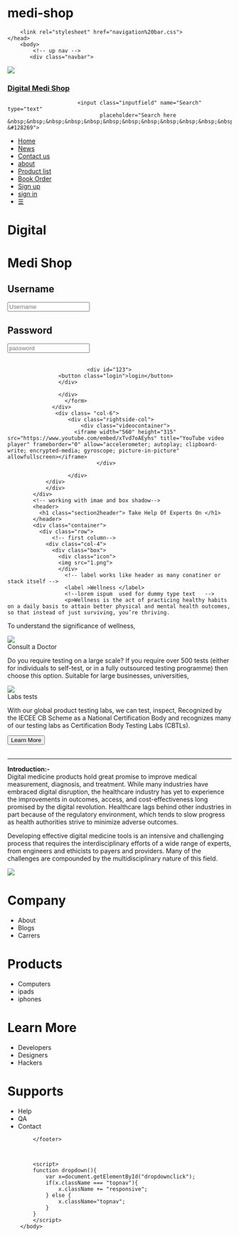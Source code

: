 # medi-shop

<!doctype html>
<html>
    <head>
        <tile></tile>
        <link rel="stylesheet" href="subnavbar.css">

        <link rel="stylesheet" href="navigation%20bar.css">
    </head>
        <body>
            <!-- up nav -->
           <div class="navbar">
  <img src="102.png">
  <div class="subnav">
      <a href=#title class="subnavbtn"><h3><strong>Digital Medi Shop </strong></h3> </a></div>
                
                          <input class="inputfield" name="Search" type="text" 
                                 placeholder="Search here &nbsp;&nbsp;&nbsp;&nbsp;&nbsp;&nbsp;&nbsp;&nbsp;&nbsp;&nbsp;&nbsp;&nbsp;&nbsp;&nbsp;&nbsp;&nbsp;&nbsp;&nbsp;&nbsp;&nbsp;&nbsp;&nbsp;&nbsp;&nbsp;&nbsp;&nbsp;&nbsp;&nbsp;&nbsp;&nbsp;&nbsp;&nbsp;&nbsp;&nbsp;&nbsp;&nbsp;&nbsp;&nbsp;&nbsp;  &#128269">
</div> 
          <nav>
            <ul class="topnav" id="dropdownclick">
                <li><a href="#home">Home</a></li>
                 <li><a href="#news">News</a></li>
                 <li><a href="#contact">Contact us</a></li>
                 <li><a href="#about">about</a></li>
                  <li><a href="#product detail">Product list</a></li>
                    <li><a href="#Book Order">Book Order</a></li>
                <li class="topnav-right">
                 <a href="#singup">Sign up</a></li>
                 <li class="topnav-right"><a href="#singin">sign in</a></li>
                <li class="dropdownicon">
                <a href="javascript:void(0);" onclick="dropdownmenu()">&#9776;</a>
                </li>
                </ul>
            </nav>
            <div  class="container" id="section-1-gradient">
              <div class="row">
                  <div class= "col-6">
                      <div class="leftside-col">
                          <h1 class="large">Digital</h1>
                          <h1 class="large">Medi Shop</h1>
                      </div>
                      <form>
                          <div class="leftside-col">
                          <h2>Username</h2>
                          <input class="inputbox" name="username" type="text" placeholder="Username">
                          <h2>Password</h2>
                         <input class="inputbox" name="password" type="text" placeholder="password"><br><br>
                             
                             <div id="123">          
                    <button class="login">login</button>
                    </div>
                
                    </div>
                      </form>
                  </div>
                   <div class= "col-6">
                       <div class="rightside-col"> 
                           <div class="videocontainer">
                         <iframe width="560" height="315" src="https://www.youtube.com/embed/xTvd7oAEyhs" title="YouTube video player" frameborder="0" allow="accelerometer; autoplay; clipboard-write; encrypted-media; gyroscope; picture-in-picture" allowfullscreen></iframe> 
                                </div>
                          
                       </div>
                </div>
                </div>
            </div>
            <!-- working with imae and box shadow-->           
            <header>
              <h1 class="section2header"> Take Help Of Experts On </h1>
            </header>
            <div class="container">
              <div class="row">
                  <!-- first column-->
                <div class="col-4">
                  <div class="box">
                    <div class="icon">
                    <img src="1.png">  
                    </div>
                      <!-- label works like header as many conatiner or stack itself -->
                      <label >Wellness </label>
                      <!--lorem ispum  used for dummy type text   -->
                      <p>Wellness is the act of practicing healthy habits on a daily basis to attain better physical and mental health outcomes, so that instead of just surviving, you’re thriving.
To understand the significance of wellness,  </p>
                  </div>
                </div>
                  <!-- secound column -->
                     <div class="col-4">
                  <div class="box">
                    <div class="icon">
                    <img src="2.png">  
                    </div>
                      <!-- label works like header as many conatiner or stack itself -->
                      <label >Consult a Doctor </label>
                      <!--lorem ispum  used for dummy type text   -->
                      <p>Do you require testing on a large scale?  If you require over 500 tests (either for individuals to self-test, or in a fully outsourced testing programme) then choose this option. Suitable for large businesses, universities, </p>
                  </div>
                </div>
                  <!-- third column -->
                     <div class="col-4">
                  <div class="box">
                    <div class="icon">
                    <img src="3.png">  
                    </div>
                      <!-- label works like header as many conatiner or stack itself -->
                      <label >Labs tests</label>
                      <!--lorem ispum  used for dummy type text   -->
                      <p>With our global product testing labs, we can test, inspect, Recognized by the IECEE CB Scheme as a National Certification Body and recognizes many of our testing labs as Certification Body Testing Labs (CBTLs). </p>
                  </div>
                </div>
              </div>
                <div class="row">
                    <div class="col-12">
                    <button class="learnmore">Learn More</button>
                    </div>
                </div>
            </div>
            <br>
            <!-- working with text and image spacing-->
            <hr>
            <div class="container">
                <div class="row">
            <div class="col-7">
                <!-- witer blog post artcle like material-->
                <article> 
                  <p><strong> <b>Introduction:-</b></strong><br>
Digital medicine products hold great promise to improve medical measurement, diagnosis, and treatment. While many industries have embraced digital disruption, the healthcare industry has yet to experience the improvements in outcomes, access, and cost-effectiveness long promised by the digital revolution. Healthcare lags behind other industries in part because of the regulatory environment, which tends to slow progress as health authorities strive to minimize adverse outcomes.

Developing effective digital medicine tools is an intensive and challenging process that requires the interdisciplinary efforts of a wide range of experts, from engineers and ethicists to payers and providers. Many of the challenges are compounded by the multidisciplinary nature of this field. </p>
                </article>
                </div>
                <div class="col-5">
                 <div class="slopeicon">
                 <img src="4.jpg">                   
                 </div>
                </div>
            </div>
                </div>
            <!-- for making footer -->
            <footer class="footsy">
              <div class="row">
                <div class="col-3 mobiestack">
                  <h1>Company</h1>
                    <ul>
                      <li>About</li>
                      <li>Blogs</li>
                      <li>Carrers</li>
                    </ul>
                  </div>
                   <div class="col-3 mobiestack">
                  <h1>Products</h1>
                    <ul>
                      <li>Computers</li>
                      <li>ipads</li>
                      <li>iphones</li>
                    </ul>
                  </div>
                   <div class="col-3 mobiestack">
                  <h1>Learn More</h1>
                    <ul>
                      <li>Developers</li>
                      <li>Designers</li>
                      <li>Hackers</li>
                    </ul>
                  </div>
                   <div class="col-3 mobiestack">
                  <h1>Supports</h1>
                    <ul>
                      <li>Help</li>
                      <li>QA</li>
                      <li>Contact</li>
                    </ul>
                  </div>
                </div>
            
            </footer>
            
            
            
            <script>
            function dropdown(){
                var x=document.getElementById("dropdownclick");
                if(x.className === "topnav"){
                    x.className += "responsive";
                } else {
                    x.className="topnav";
                }
            }
            </script>
        </body>
</html>
